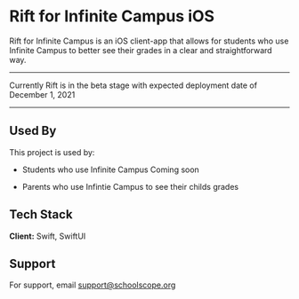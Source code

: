 
# Rift for Infinite Campus iOS

Rift for Infinite Campus is an iOS client-app that allows for students who use Infinite Campus to better see their grades in a clear and straightforward way.



---
Currently Rift is in the beta stage with expected deployment date of December 1, 2021


---

## Used By

This project is used by:

- Students who use Infinite Campus
Coming soon

- Parents who use Infintie Campus to see their childs grades


## Tech Stack

**Client:** Swift, SwiftUI



## Support

For support, email support@schoolscope.org
